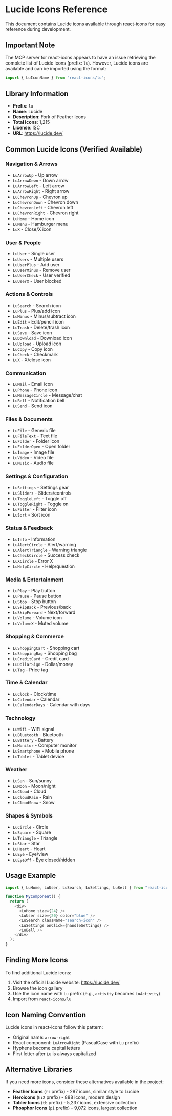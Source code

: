 # Lucide Icons Reference

This document contains Lucide icons available through react-icons for easy reference during development.

## Important Note

The MCP server for react-icons appears to have an issue retrieving the complete list of Lucide icons (prefix: `lu`). However, Lucide icons are available and can be imported using the format:

```javascript
import { LuIconName } from "react-icons/lu";
```

## Library Information

- **Prefix**: `lu`
- **Name**: Lucide
- **Description**: Fork of Feather Icons
- **Total Icons**: 1,215
- **License**: ISC
- **URL**: https://lucide.dev/

## Common Lucide Icons (Verified Available)

### Navigation & Arrows

- `LuArrowUp` - Up arrow
- `LuArrowDown` - Down arrow
- `LuArrowLeft` - Left arrow
- `LuArrowRight` - Right arrow
- `LuChevronUp` - Chevron up
- `LuChevronDown` - Chevron down
- `LuChevronLeft` - Chevron left
- `LuChevronRight` - Chevron right
- `LuHome` - Home icon
- `LuMenu` - Hamburger menu
- `LuX` - Close/X icon

### User & People

- `LuUser` - Single user
- `LuUsers` - Multiple users
- `LuUserPlus` - Add user
- `LuUserMinus` - Remove user
- `LuUserCheck` - User verified
- `LuUserX` - User blocked

### Actions & Controls

- `LuSearch` - Search icon
- `LuPlus` - Plus/add icon
- `LuMinus` - Minus/subtract icon
- `LuEdit` - Edit/pencil icon
- `LuTrash` - Delete/trash icon
- `LuSave` - Save icon
- `LuDownload` - Download icon
- `LuUpload` - Upload icon
- `LuCopy` - Copy icon
- `LuCheck` - Checkmark
- `LuX` - X/close icon

### Communication

- `LuMail` - Email icon
- `LuPhone` - Phone icon
- `LuMessageCircle` - Message/chat
- `LuBell` - Notification bell
- `LuSend` - Send icon

### Files & Documents

- `LuFile` - Generic file
- `LuFileText` - Text file
- `LuFolder` - Folder icon
- `LuFolderOpen` - Open folder
- `LuImage` - Image file
- `LuVideo` - Video file
- `LuMusic` - Audio file

### Settings & Configuration

- `LuSettings` - Settings gear
- `LuSliders` - Sliders/controls
- `LuToggleLeft` - Toggle off
- `LuToggleRight` - Toggle on
- `LuFilter` - Filter icon
- `LuSort` - Sort icon

### Status & Feedback

- `LuInfo` - Information
- `LuAlertCircle` - Alert/warning
- `LuAlertTriangle` - Warning triangle
- `LuCheckCircle` - Success check
- `LuXCircle` - Error X
- `LuHelpCircle` - Help/question

### Media & Entertainment

- `LuPlay` - Play button
- `LuPause` - Pause button
- `LuStop` - Stop button
- `LuSkipBack` - Previous/back
- `LuSkipForward` - Next/forward
- `LuVolume` - Volume icon
- `LuVolumeX` - Muted volume

### Shopping & Commerce

- `LuShoppingCart` - Shopping cart
- `LuShoppingBag` - Shopping bag
- `LuCreditCard` - Credit card
- `LuDollarSign` - Dollar/money
- `LuTag` - Price tag

### Time & Calendar

- `LuClock` - Clock/time
- `LuCalendar` - Calendar
- `LuCalendarDays` - Calendar with days

### Technology

- `LuWifi` - WiFi signal
- `LuBluetooth` - Bluetooth
- `LuBattery` - Battery
- `LuMonitor` - Computer monitor
- `LuSmartphone` - Mobile phone
- `LuTablet` - Tablet device

### Weather

- `LuSun` - Sun/sunny
- `LuMoon` - Moon/night
- `LuCloud` - Cloud
- `LuCloudRain` - Rain
- `LuCloudSnow` - Snow

### Shapes & Symbols

- `LuCircle` - Circle
- `LuSquare` - Square
- `LuTriangle` - Triangle
- `LuStar` - Star
- `LuHeart` - Heart
- `LuEye` - Eye/view
- `LuEyeOff` - Eye closed/hidden

## Usage Example

```javascript
import { LuHome, LuUser, LuSearch, LuSettings, LuBell } from "react-icons/lu";

function MyComponent() {
  return (
    <div>
      <LuHome size={24} />
      <LuUser size={20} color="blue" />
      <LuSearch className="search-icon" />
      <LuSettings onClick={handleSettings} />
      <LuBell />
    </div>
  );
}
```

## Finding More Icons

To find additional Lucide icons:

1. Visit the official Lucide website: https://lucide.dev/
2. Browse the icon gallery
3. Use the icon name with `Lu` prefix (e.g., `activity` becomes `LuActivity`)
4. Import from `react-icons/lu`

## Icon Naming Convention

Lucide icons in react-icons follow this pattern:

- Original name: `arrow-right`
- React component: `LuArrowRight` (PascalCase with `Lu` prefix)
- Hyphens become capital letters
- First letter after `Lu` is always capitalized

## Alternative Libraries

If you need more icons, consider these alternatives available in the project:

- **Feather Icons** (`fi` prefix) - 287 icons, similar style to Lucide
- **Heroicons** (`hi2` prefix) - 888 icons, modern design
- **Tabler Icons** (`tb` prefix) - 5,237 icons, extensive collection
- **Phosphor Icons** (`pi` prefix) - 9,072 icons, largest collection
